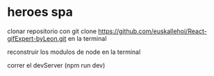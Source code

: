 # heroes spa

clonar repositorio con git clone https://github.com/euskallehoi/React-gifExpert-byLeon.git en la terminal

reconstruir los modulos de node en la terminal

correr el devServer (npm run dev)
